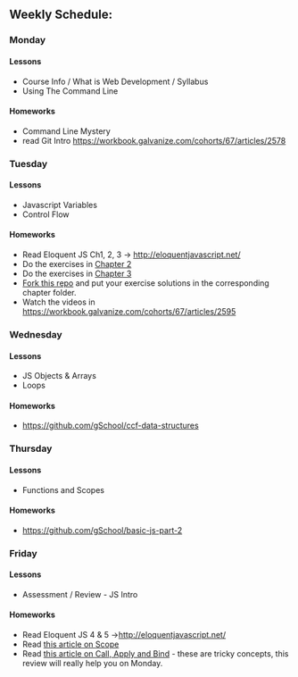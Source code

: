 ## Weekly Schedule:

### Monday

#### Lessons
* Course Info / What is Web Development / Syllabus
* Using The Command Line 

#### Homeworks
* Command Line Mystery 
* read Git Intro https://workbook.galvanize.com/cohorts/67/articles/2578

### Tuesday

#### Lessons
* Javascript Variables
* Control Flow

#### Homeworks
* Read Eloquent JS Ch1, 2, 3 -> http://eloquentjavascript.net/
* Do the exercises in [Chapter 2](http://eloquentjavascript.net/02_program_structure.html#h_TcUD2vzyMe)
* Do the exercises in [Chapter 3](http://eloquentjavascript.net/03_functions.html#h_TcUD2vzyMe)
* [Fork this repo](https://github.com/gSchool/EloquentJavascript) and put your exercise solutions in the corresponding chapter folder.
* Watch the videos in https://workbook.galvanize.com/cohorts/67/articles/2595

### Wednesday

#### Lessons
* JS Objects & Arrays
* Loops

#### Homeworks
* https://github.com/gSchool/ccf-data-structures

### Thursday

#### Lessons
* Functions and Scopes	

#### Homeworks
* https://github.com/gSchool/basic-js-part-2			

### Friday

#### Lessons
* Assessment / Review - JS Intro

#### Homeworks
* Read Eloquent JS 4 & 5 ->http://eloquentjavascript.net/
* Read [this article on Scope](http://dailyjs.com/2012/07/22/js101-scope/)
* Read [this article on Call, Apply and Bind](http://dailyjs.com/2012/06/24/this-binding/) - these are tricky concepts, this review will really help you on Monday.
			
